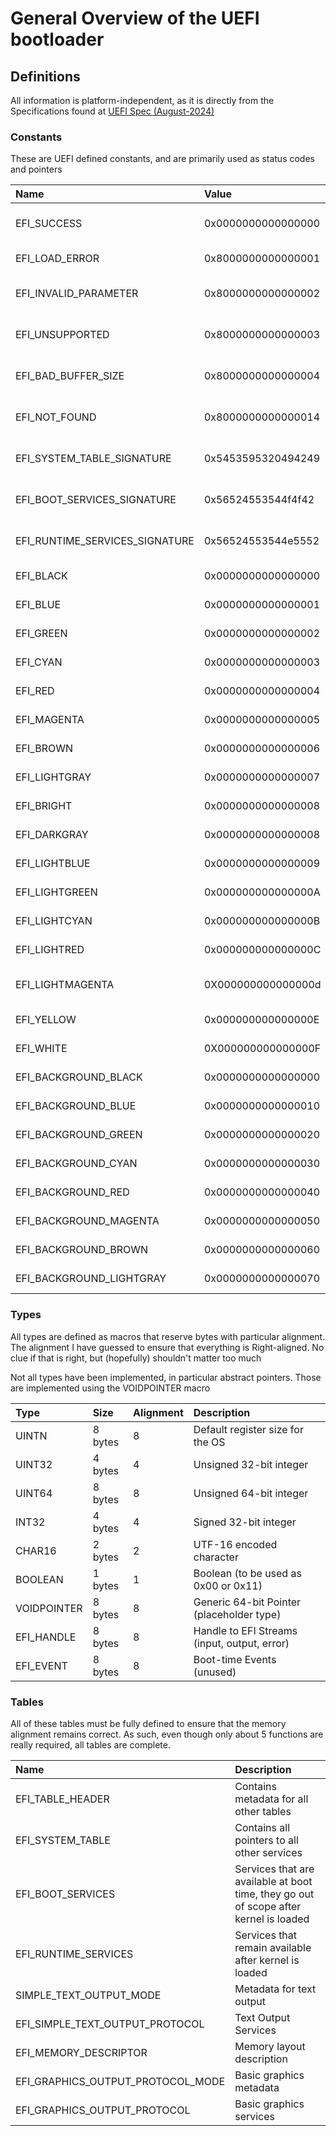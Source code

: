 # General Overview of the UEFI bootloader

## Definitions

All information is platform-independent, as it is directly from the Specifications
found at [UEFI Spec (August-2024)][1] 

[1]: https://uefi.org/sites/default/files/resources/UEFI_Spec_2_10_A_Aug8.pdf

### Constants
These are UEFI defined constants, and are primarily used as status codes and pointers

| **Name**                       | **Value**          | **Description**       
|:---                            |:---                |:---                  
| EFI_SUCCESS                    | 0x0000000000000000 | Operation completed succesfully
| EFI_LOAD_ERROR                 | 0x8000000000000001 | Image failed to load
| EFI_INVALID_PARAMETER          | 0x8000000000000002 | A parameter was incorrect
| EFI_UNSUPPORTED                | 0x8000000000000003 | The operation is unsupported
| EFI_BAD_BUFFER_SIZE            | 0x8000000000000004 | The buffer was the wrong size
| EFI_NOT_FOUND                  | 0x8000000000000014 | The item was not found 
| EFI_SYSTEM_TABLE_SIGNATURE     | 0x5453595320494249 | System Table Signature
| EFI_BOOT_SERVICES_SIGNATURE    | 0x56524553544f4f42 | Boot Services Signature
| EFI_RUNTIME_SERVICES_SIGNATURE | 0x56524553544e5552 | Runtime Services Signature
| EFI_BLACK                      | 0x0000000000000000 | Foreground black 
| EFI_BLUE                       | 0x0000000000000001 | Foreground blue
| EFI_GREEN                      | 0x0000000000000002 | Foreground green
| EFI_CYAN                       | 0x0000000000000003 | Foreground cyan
| EFI_RED                        | 0x0000000000000004 | Foreground red
| EFI_MAGENTA                    | 0x0000000000000005 | Foreground magenta
| EFI_BROWN                      | 0x0000000000000006 | Foreground brown
| EFI_LIGHTGRAY                  | 0x0000000000000007 | Foregound light gray
| EFI_BRIGHT                     | 0x0000000000000008 | Foreground bright gray
| EFI_DARKGRAY                   | 0x0000000000000008 | Foreground dark gray
| EFI_LIGHTBLUE                  | 0x0000000000000009 | Foreground light blue
| EFI_LIGHTGREEN                 | 0x000000000000000A | Foreground light green
| EFI_LIGHTCYAN                  | 0x000000000000000B | Foreground light cyan
| EFI_LIGHTRED                   | 0x000000000000000C | Foreground light red
| EFI_LIGHTMAGENTA               | 0X000000000000000d | Foreground light magenta
| EFI_YELLOW                     | 0x000000000000000E | Foreground yellow
| EFI_WHITE                      | 0X000000000000000F | Foreground white
| EFI_BACKGROUND_BLACK           | 0x0000000000000000 | Background black
| EFI_BACKGROUND_BLUE            | 0x0000000000000010 | Background blue
| EFI_BACKGROUND_GREEN           | 0x0000000000000020 | Background green
| EFI_BACKGROUND_CYAN            | 0x0000000000000030 | Background cyan
| EFI_BACKGROUND_RED             | 0x0000000000000040 | Background red
| EFI_BACKGROUND_MAGENTA         | 0x0000000000000050 | Background magenta
| EFI_BACKGROUND_BROWN           | 0x0000000000000060 | Background brown
| EFI_BACKGROUND_LIGHTGRAY       | 0x0000000000000070 | Background light gray



### Types
All types are defined as macros that reserve bytes with particular alignment.
The alignment I have guessed to ensure that everything is Right-aligned. No clue 
if that is right, but (hopefully) shouldn't matter too much

Not all types have been implemented, in particular abstract pointers. Those are 
implemented using the VOIDPOINTER macro

| **Type**    | **Size** | **Alignment** | **Description**
|:---         |:---      |:---           | :---
| UINTN       | 8 bytes  | 8             | Default register size for the OS
| UINT32      | 4 bytes  | 4             | Unsigned 32-bit integer
| UINT64      | 8 bytes  | 8             | Unsigned 64-bit integer
| INT32       | 4 bytes  | 4             | Signed 32-bit integer
| CHAR16      | 2 bytes  | 2             | UTF-16 encoded character
| BOOLEAN     | 1 bytes  | 1             | Boolean (to be used as 0x00 or 0x11)
| VOIDPOINTER | 8 bytes  | 8             | Generic 64-bit Pointer (placeholder type)
| EFI_HANDLE  | 8 bytes  | 8             | Handle to EFI Streams (input, output, error)
| EFI_EVENT   | 8 bytes  | 8             | Boot-time Events (unused)


### Tables
All of these tables must be fully defined to ensure that the memory alignment remains
correct. As such, even though only about 5 functions are really required, all tables 
are complete.

| **Name**                          | **Description**
| :---                              | :---
| EFI_TABLE_HEADER                  | Contains metadata for all other tables
| EFI_SYSTEM_TABLE                  | Contains all pointers to all other services
| EFI_BOOT_SERVICES                 | Services that are available at boot time, they go out of scope after kernel is loaded
| EFI_RUNTIME_SERVICES              | Services that remain available after kernel is loaded
| SIMPLE_TEXT_OUTPUT_MODE           | Metadata for text output
| EFI_SIMPLE_TEXT_OUTPUT_PROTOCOL   | Text Output Services
| EFI_MEMORY_DESCRIPTOR             | Memory layout description
| EFI_GRAPHICS_OUTPUT_PROTOCOL_MODE | Basic graphics metadata
| EFI_GRAPHICS_OUTPUT_PROTOCOL      | Basic graphics services
